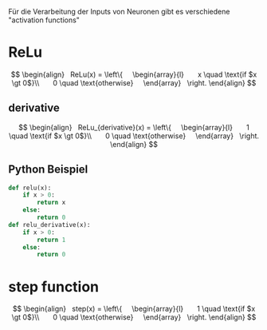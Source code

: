 Für die Verarbeitung der Inputs von Neuronen gibt es verschiedene "activation functions" 

# ReLu

$$
\begin{align}
  ReLu(x) = \left\{
    \begin{array}{l}
      x \quad \text{if $x \gt 0$}\\
      0 \quad \text{otherwise}
    \end{array}
  \right.
\end{align}
$$

## derivative
$$
\begin{align}
  ReLu_{derivative}(x) = \left\{
    \begin{array}{l}
      1 \quad \text{if $x \gt 0$}\\
      0 \quad \text{otherwise}
    \end{array}
  \right.
\end{align}
$$
## Python Beispiel
``` python
def relu(x):
	if x > 0:
		return x
	else:
		return 0
def relu_derivative(x):
	if x > 0:
		return 1
	else:
		return 0
```

# step function
$$
\begin{align}
  step(x) = \left\{
    \begin{array}{l}
      1 \quad \text{if $x \gt 0$}\\
      0 \quad \text{otherwise}
    \end{array}
  \right.
\end{align}
$$
